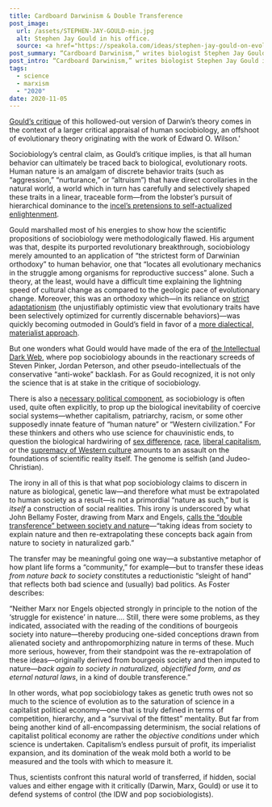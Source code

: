 ```yaml
---
title: Cardboard Darwinism & Double Transference
post_image:
  url: /assets/STEPHEN-JAY-GOULD-min.jpg
  alt: Stephen Jay Gould in his office.
  source: <a href="https://speakola.com/ideas/stephen-jay-gould-on-evolution-1995" target="_blank">Speakola</a>
post_summary: “Cardboard Darwinism,” writes biologist Stephen Jay Gould in an essay of the same name, “is a reductionist, one-way theory about the grafting of information from environment upon organism,” or what amounts to a form of biological determinism.
post_intro: “Cardboard Darwinism,” writes biologist Stephen Jay Gould in an essay of the same name, “is a reductionist, one-way theory about the grafting of information from environment upon organism,” or what amounts to a form of biological determinism.
tags:
  - science
  - marxism
  - "2020"
date: 2020-11-05
---
```


<a href="https://www.nybooks.com/articles/1986/09/25/cardboard-darwinism/" target="_blank">Gould’s critique</a> of this hollowed-out version of Darwin’s theory comes in the context of a larger critical appraisal of human sociobiology, an offshoot of evolutionary theory originating with the work of Edward O. Wilson.'

Sociobiology’s central claim, as Gould’s critique implies, is that all human behavior can ultimately be traced back to biological, evolutionary roots. Human nature is an amalgam of discrete behavior traits (such as “aggression,” “nurturance,” or “altruism”) that have direct corollaries in the natural world, a world which in turn has carefully and selectively shaped these traits in a linear, traceable form—from the lobster’s pursuit of hierarchical dominance to the <a href="https://thebaffler.com/latest/peterson-ganz-klein" target="_blank">incel’s pretensions to self-actualized enlightenment</a>.

Gould marshalled most of his energies to show how the scientific propositions of sociobiology were methodologically flawed. His argument was that, despite its purported revolutionary breakthrough, sociobiology merely amounted to an application of “the strictest form of Darwinian orthodoxy” to human behavior, one that “locates all evolutionary mechanics in the struggle among organisms for reproductive success” alone. Such a theory, at the least, would have a difficult time explaining the lightning speed of cultural change as compared to the geologic pace of evolutionary change. Moreover, this was an orthodoxy which—in its reliance on <a href="https://plato.stanford.edu/entries/sociobiology/#Ada" target="_blank">strict adaptationism</a> (the unjustifiably optimistic view that evolutionary traits have been selectively optimized for currently discernable behaviors)—was quickly becoming outmoded in Gould’s field in favor of a <a href="/posts/dialectical-ecology/">more dialectical, materialist approach</a>.

But one wonders what Gould would have made of the era of <a href="https://www.jacobinmag.com/2020/07/intellectual-dark-web-michael-brooks" target="_blank">the Intellectual Dark Web</a>, where pop sociobiology abounds in the reactionary screeds of Steven Pinker, Jordan Peterson, and other pseudo-intellectuals of the conservative “anti-woke” backlash. For as Gould recognized, it is not only the science that is at stake in the critique of sociobiology.

There is also a <a href="https://libcom.org/library/against-sociobiology" target="_blank">necessary political component</a>, as sociobiology is often used, quite often explicitly, to prop up the biological inevitability of coercive social systems—whether capitalism, patriarchy, racism, or some other supposedly innate feature of “human nature” or “Western civilization.” For these thinkers and others who use science for chauvinistic ends, to question the biological hardwiring of <a href="https://www.nytimes.com/2018/05/18/style/jordan-peterson-12-rules-for-life.html" target="_blank">sex difference</a>, <a href="https://blogs.scientificamerican.com/voices/the-real-problem-with-charles-murray-and-the-bell-curve/" target="_blank">race</a>, <a href="https://www.nybooks.com/articles/2003/02/27/darwinian-storytelling/" target="_blank">liberal capitalism</a>, or the <a href="https://twitter.com/RichardDawkins/status/1018933359978909696?s=20" target="_blank">supremacy of Western culture</a> amounts to an assault on the foundations of scientific reality itself. The genome is selfish (and Judeo-Christian).

The irony in all of this is that what pop sociobiology claims to discern in nature as biological, genetic law—and therefore what must be extrapolated to human society as a result—is not a primordial “nature as such,” but is _itself_ a construction of social realities. This irony is underscored by what John Bellamy Foster, drawing from Marx and Engels, <a href="https://johnbellamyfoster.org/wp-content/uploads/2014/07/Foster-Clark-Sociology-of-Ecology.pdf" target="_blank">calls the “double transference” between society and nature</a>—“taking ideas from society to explain nature and then re-extrapolating these concepts back again from nature to society in naturalized garb.”

The transfer may be meaningful going one way—a substantive metaphor of how plant life forms a “community,” for example—but to transfer these ideas _from nature back to society_ constitutes a reductionistic “sleight of hand” that reflects both bad science and (usually) bad politics. As Foster describes:

<div class="blockquote">“Neither Marx nor Engels objected strongly in principle to the notion of the ‘struggle for existence’ in nature.… Still, there were some problems, as they indicated, associated with the reading of the conditions of bourgeois society into nature—thereby producing one-sided conceptions drawn from alienated society and anthropomorphizing nature in terms of these. Much more serious, however, from their standpoint was the re-extrapolation of these ideas—originally derived from bourgeois society and then imputed to nature—<em>back again to society in naturalized, objectified form, and as eternal natural laws</em>, in a kind of double transference.”</div>

In other words, what pop sociobiology takes as genetic truth owes not so much to the science of evolution as to the saturation of science in a capitalist political economy—one that is truly defined in terms of competition, hierarchy, and a “survival of the fittest” mentality. But far from being another kind of all-encompassing determinism, the social relations of capitalist political economy are rather the _objective conditions_ under which science is undertaken. Capitalism’s endless pursuit of profit, its imperialist expansion, and its domination of the weak mold both a world to be measured and the tools with which to measure it.

Thus, scientists confront this natural world of transferred, if hidden, social values and either engage with it critically (Darwin, Marx, Gould) or use it to defend systems of control (the IDW and pop sociobiologists).
